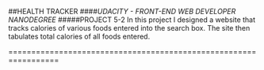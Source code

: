 ##HEALTH TRACKER
####*UDACITY - FRONT-END WEB DEVELOPER NANODEGREE*
#####PROJECT 5-2
In this project I designed a website that tracks calories of various
foods entered into the search box. The site then tabulates total
calories of all foods entered.

=================================================================